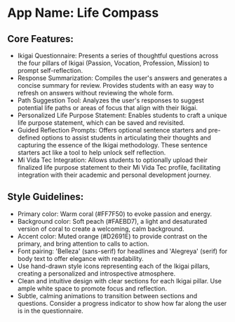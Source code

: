 # **App Name**: Life Compass

## Core Features:

- Ikigai Questionnaire: Presents a series of thoughtful questions across the four pillars of Ikigai (Passion, Vocation, Profession, Mission) to prompt self-reflection.
- Response Summarization: Compiles the user's answers and generates a concise summary for review. Provides students with an easy way to refresh on answers without reviewing the whole form.
- Path Suggestion Tool: Analyzes the user's responses to suggest potential life paths or areas of focus that align with their Ikigai.
- Personalized Life Purpose Statement: Enables students to craft a unique life purpose statement, which can be saved and revisited.
- Guided Reflection Prompts: Offers optional sentence starters and pre-defined options to assist students in articulating their thoughts and capturing the essence of the Ikigai methodology. These sentence starters act like a tool to help unlock self reflection.
- Mi Vida Tec Integration: Allows students to optionally upload their finalized life purpose statement to their Mi Vida Tec profile, facilitating integration with their academic and personal development journey.

## Style Guidelines:

- Primary color: Warm coral (#FF7F50) to evoke passion and energy.
- Background color: Soft peach (#FAEBD7), a light and desaturated version of coral to create a welcoming, calm background.
- Accent color: Muted orange (#D2691E) to provide contrast on the primary, and bring attention to calls to action.
- Font pairing: 'Belleza' (sans-serif) for headlines and 'Alegreya' (serif) for body text to offer elegance with readability.
- Use hand-drawn style icons representing each of the Ikigai pillars, creating a personalized and introspective atmosphere.
- Clean and intuitive design with clear sections for each Ikigai pillar. Use ample white space to promote focus and reflection.
- Subtle, calming animations to transition between sections and questions. Consider a progress indicator to show how far along the user is in the questionnaire.